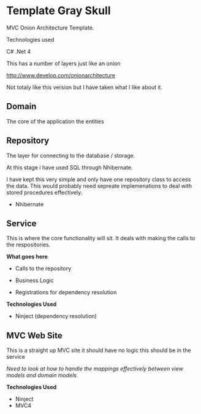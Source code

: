 Template Gray Skull
=============

MVC Onion Architecture Template.

Technologies used 

C# .Net 4


This has a number of layers just like an onion

http://www.develop.com/onionarchitecture

Not totaly like this version but I have taken what I like about it.


Domain
--------------
The core of the application the entities 

Repository
--------------
The layer for connecting to the database / storage.

At this stage i have used SQL through Nhibernate.

I have kept this very simple and only have one repository class to access the data. This would probably need sepreate implemenations to deal with stored procedures effectively.

- Nhibernate

Service
--------------

This is where the core functionality will sit. It deals with making the calls to the respositories.

**What goes here**
- Calls to the repository  
- Business Logic

- Registrations for dependency resolution

**Technologies Used**
- Ninject (dependency resolution)

MVC Web Site
--------------
This is a straight up MVC site it should have no logic this should be in the service

*Need to look at how to handle the mappings effectively between view models and domain models*

**Technologies Used**
- Ninject
- MVC4


